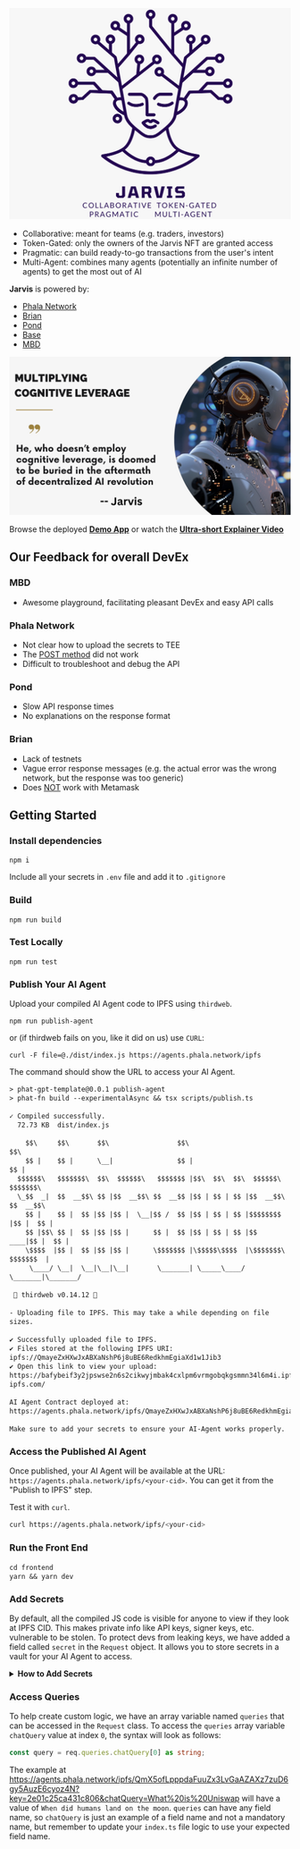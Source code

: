 ![Jarvis pragmatic multi-agent](./public/Jarvis.png)

- Collaborative: meant for teams (e.g. traders, investors)
- Token-Gated: only the owners of the Jarvis NFT are granted access
- Pragmatic: can build ready-to-go transactions from the user's intent
- Multi-Agent: combines many agents (potentially an infinite number of agents) to get the most out of AI

__Jarvis__ is powered by:
- [Phala Network](https://phala.network)
- [Brian](https://www.brianknows.org)
- [Pond](https://cryptopond.xyz)
- [Base](https://www.base.org)
- [MBD](https://www.mbd.xyz)

![Jarvis pragmatic multi-agent](./public/Jarvis-quote.png)

Browse the deployed [__Demo App__](https://jarvis-orpin-one.vercel.app) or watch the [__Ultra-short Explainer Video__](https://www.youtube.com/watch?v=2keF5hi94xU)

## Our Feedback for overall DevEx
### MBD
- Awesome playground, facilitating pleasant DevEx and easy API calls

### Phala Network
- Not clear how to upload the secrets to TEE
- The [POST method](https://github.com/fabriziogianni7/Jarvis/blob/d9ea315ca960a15d90ceaf99dca00043381ae0bf/src/index.ts#L50) did not work
- Difficult to troubleshoot and debug the API

### Pond
- Slow API response times
- No explanations on the response format

### Brian
- Lack of testnets
- Vague error response messages (e.g. the actual error was the wrong network, but the response was too generic)
- Does [NOT](https://github.com/fabriziogianni7/Jarvis/blob/d9ea315ca960a15d90ceaf99dca00043381ae0bf/frontend/src/app/hooks/useBrian.ts#L54) work with Metamask

## Getting Started
### Install dependencies
```shell
npm i
```

Include all your secrets in `.env` file and add it to `.gitignore`

### Build
```shell
npm run build
```

### Test Locally
```shell
npm run test
```

### Publish Your AI Agent
Upload your compiled AI Agent code to IPFS using `thirdweb`.
```shell
npm run publish-agent
```
or (if thirdweb fails on you, like it did on us) use `CURL`:
```shell
curl -F file=@./dist/index.js https://agents.phala.network/ipfs
```

The command should show the URL to access your AI Agent.
```shell
> phat-gpt-template@0.0.1 publish-agent
> phat-fn build --experimentalAsync && tsx scripts/publish.ts

✓ Compiled successfully.
  72.73 KB  dist/index.js

    $$\     $$\       $$\                 $$\                         $$\       
    $$ |    $$ |      \__|                $$ |                        $$ |      
  $$$$$$\   $$$$$$$\  $$\  $$$$$$\   $$$$$$$ |$$\  $$\  $$\  $$$$$$\  $$$$$$$\  
  \_$$  _|  $$  __$$\ $$ |$$  __$$\ $$  __$$ |$$ | $$ | $$ |$$  __$$\ $$  __$$\ 
    $$ |    $$ |  $$ |$$ |$$ |  \__|$$ /  $$ |$$ | $$ | $$ |$$$$$$$$ |$$ |  $$ |
    $$ |$$\ $$ |  $$ |$$ |$$ |      $$ |  $$ |$$ | $$ | $$ |$$   ____|$$ |  $$ |
    \$$$$  |$$ |  $$ |$$ |$$ |      \$$$$$$$ |\$$$$$\$$$$  |\$$$$$$$\ $$$$$$$  |
     \____/ \__|  \__|\__|\__|       \_______| \_____\____/  \_______|\_______/ 

 💎 thirdweb v0.14.12 💎

- Uploading file to IPFS. This may take a while depending on file sizes.

✔ Successfully uploaded file to IPFS.
✔ Files stored at the following IPFS URI: ipfs://QmayeZxHXwJxABXaNshP6j8uBE6RedkhmEgiaXd1w1Jib3
✔ Open this link to view your upload: https://bafybeif3y2jpswse2n6s2cikwyjmbak4cxlpm6vrmgobqkgsmmn34l6m4i.ipfs.cf-ipfs.com/

AI Agent Contract deployed at: https://agents.phala.network/ipfs/QmayeZxHXwJxABXaNshP6j8uBE6RedkhmEgiaXd1w1Jib3

Make sure to add your secrets to ensure your AI-Agent works properly.
```

### Access the Published AI Agent

Once published, your AI Agent will be available at the URL: `https://agents.phala.network/ipfs/<your-cid>`. You can get it from the "Publish to IPFS" step.

Test it with `curl`.

```bash
curl https://agents.phala.network/ipfs/<your-cid>
```

### Run the Front End
```shell
cd frontend
yarn && yarn dev
```

### Add Secrets

By default, all the compiled JS code is visible for anyone to view if they look at IPFS CID. This makes private info like API keys, signer keys, etc. vulnerable to be stolen. To protect devs from leaking keys, we have added a field called `secret` in the `Request` object. It allows you to store secrets in a vault for your AI Agent to access.

<details>
<summary><b>How to Add Secrets</b></summary>

The steps to add a `secret` is simple. We will add the [Brian](https://www.brianknows.org/app/) API Key in this example by creating a secret JSON object with the `brianApiKey`:

```json
{"brianApiKey": "<BRIAN_API_KEY>"}
```

Then in your frame code, you will be able to access the secret key via `req.secret` object:

```js
async function POST(req: Request): Promise<Response> {
    const apiKey = req.secret?.apiKey
}
```

> **Note**: Before continuing, make sure to publish your compiled AI Agent JS code, so you can add secrets to the CID.

**Open terminal**
Use `curl` to `POST` your secrets to `https://agents.phala.network/vaults`. Replace `IPFS_CID` with the CID to the compile JS code in IPFS, and replace `<BRIAN_API_KEY>` with your Brian API key. Note that you can name the secret field name something other than `brianApiKey`, but you will need to access the key in your `index.ts` file with the syntax `req.secret?.<your-secret-field-name> as string`

The command will look like this:
```shell
curl https://agents.phala.network/vaults -H 'Content-Type: application/json' -d '{"cid": "IPFS_CID", "data": {"brianApiKey": "<BRIAN_API_KEY>"}}'
# Output:
# {"token":"e85ae53d2ba4ca8d","key":"e781ef31210e0362","succeed":true}
```

The API returns a `token` and a `key`. The `key` is the id of your secret. It can be used to specify which secret you are going to pass to your frame. The `token` can be used by the developer to access the raw secret. You should never leak the `token`.

To verify the secret, run the following command where `key` and `token` are replaced with the values from adding your `secret` to the vault.
```shell
curl https://agents.phala.network/vaults/<key>/<token>
```

Expected output:
```shell
{"data":{"brianApiKey":"<BRIAN_API_KEY>"},"succeed":true}
```

If you are using secrets, make sure that your URL is set in the following syntax where `cid` is the IPFS CID of your compiled JS file and `key` is the `key` from adding secrets to your vault.
```text
https://agents.phala.network/ipfs/<cid>?key=<key>
```

Example:
https://agents.phala.network/ipfs/QmX5ofLpppdaFuuZx3LvGaAZAXz7zuD6gy5AuzE6cyoz4N?key=2e01c25ca431c806&chatQuery=What%20is%20Uniswap

</details>

### Access Queries
To help create custom logic, we have an array variable named `queries` that can be accessed in the `Request` class. To access the `queries` array variable `chatQuery` value at index `0`, the syntax will look as follows:
```typescript
const query = req.queries.chatQuery[0] as string;
```
The example at https://agents.phala.network/ipfs/QmX5ofLpppdaFuuZx3LvGaAZAXz7zuD6gy5AuzE6cyoz4N?key=2e01c25ca431c806&chatQuery=What%20is%20Uniswap will have a value of `When did humans land on the moon`. `queries` can have any field name, so `chatQuery` is just an example of a field name and not a mandatory name, but remember to update your `index.ts` file logic to use your expected field name.